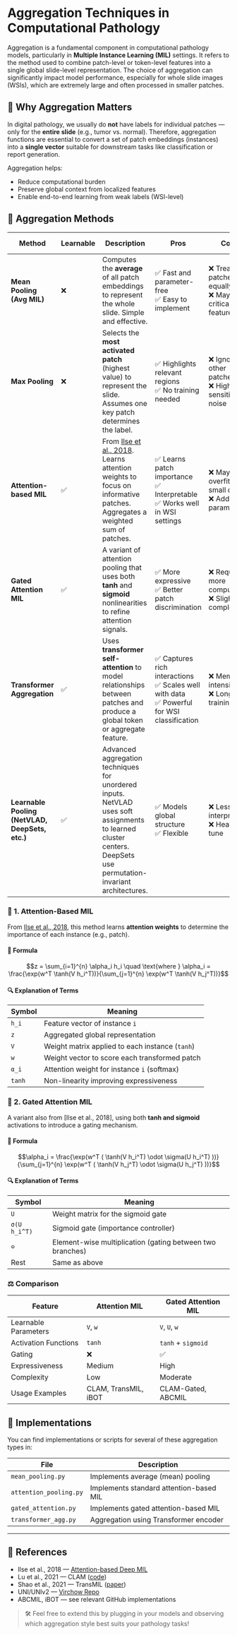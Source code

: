 # Aggregation Techniques in Computational Pathology

Aggregation is a fundamental component in computational pathology models, particularly in **Multiple Instance Learning (MIL)** settings. It refers to the method used to combine patch-level or token-level features into a single global slide-level representation. The choice of aggregation can significantly impact model performance, especially for whole slide images (WSIs), which are extremely large and often processed in smaller patches.

## 📌 Why Aggregation Matters

In digital pathology, we usually do **not** have labels for individual patches — only for the **entire slide** (e.g., tumor vs. normal). Therefore, aggregation functions are essential to convert a set of patch embeddings (instances) into a **single vector** suitable for downstream tasks like classification or report generation.

Aggregation helps:
- Reduce computational burden
- Preserve global context from localized features
- Enable end-to-end learning from weak labels (WSI-level)

## 🧠 Aggregation Methods

| **Method** | **Learnable** | **Description** | **Pros** | **Cons** | **Example Models** |
|------------|---------------|-----------------|----------|----------|---------------------|
| **Mean Pooling (Avg MIL)** | ❌ | Computes the **average** of all patch embeddings to represent the whole slide. Simple and effective. | ✅ Fast and parameter-free<br>✅ Easy to implement | ❌ Treats all patches equally<br>❌ May dilute critical features | ViT (baseline), CLAM (avg variant) |
| **Max Pooling** | ❌ | Selects the **most activated patch** (highest value) to represent the slide. Assumes one key patch determines the label. | ✅ Highlights relevant regions<br>✅ No training needed | ❌ Ignores all other patches<br>❌ Highly sensitive to noise | DeepMIL |
| **Attention-based MIL** | ✅ | From [Ilse et al., 2018](https://arxiv.org/abs/1802.04712). Learns attention weights to focus on informative patches. Aggregates a weighted sum of patches.| ✅ Learns patch importance<br>✅ Interpretable<br>✅ Works well in WSI settings | ❌ May overfit on small data<br>❌ Adds parameters | CLAM, TransMIL, iBOT |
| **Gated Attention MIL** | ✅ | A variant of attention pooling that uses both **tanh** and **sigmoid** nonlinearities to refine attention signals. | ✅ More expressive<br>✅ Better patch discrimination | ❌ Requires more compute<br>❌ Slightly complex | CLAM (gated), ABCMIL |
| **Transformer Aggregation** | ✅ | Uses **transformer self-attention** to model relationships between patches and produce a global token or aggregate feature. | ✅ Captures rich interactions<br>✅ Scales well with data<br>✅ Powerful for WSI classification | ❌ Memory intensive<br>❌ Longer training time | TransMIL, UNI, UNIv2, RudolfV |
| **Learnable Pooling (NetVLAD, DeepSets, etc.)** | ✅ | Advanced aggregation techniques for unordered inputs. NetVLAD uses soft assignments to learned cluster centers. DeepSets use permutation-invariant architectures. | ✅ Models global structure<br>✅ Flexible | ❌ Less interpretable<br>❌ Heavier to tune | PathFormer, retrieval models |



### 🔷 1. Attention-Based MIL

From [Ilse et al., 2018](https://arxiv.org/abs/1802.04712), this method learns **attention weights** to determine the importance of each instance (e.g., patch).

#### 📘 Formula

```math
z = \sum_{i=1}^{n} \alpha_i h_i \quad \text{where } 
\alpha_i = \frac{\exp(w^T \tanh(V h_i^T))}{\sum_{j=1}^{n} \exp(w^T \tanh(V h_j^T))}
```

#### 🔍 Explanation of Terms

| Symbol     | Meaning                                         |
|------------|-------------------------------------------------|
| `h_i`      | Feature vector of instance `i`                  |
| `z`        | Aggregated global representation                |
| `V`        | Weight matrix applied to each instance (`tanh`) |
| `w`        | Weight vector to score each transformed patch   |
| `α_i`      | Attention weight for instance `i` (softmax)     |
| `tanh`     | Non-linearity improving expressiveness          |


### 🔶 2. Gated Attention MIL

A variant also from [Ilse et al., 2018], using both **tanh and sigmoid** activations to introduce a gating mechanism.

#### 📘 Formula

```math
\alpha_i = \frac{\exp(w^T ( \tanh(V h_i^T) \odot \sigma(U h_i^T) ))}{\sum_{j=1}^{n} \exp(w^T ( \tanh(V h_j^T) \odot \sigma(U h_j^T) ))}
```

#### 🔍 Explanation of Terms

| Symbol         | Meaning                                                   |
|----------------|-----------------------------------------------------------|
| `U`            | Weight matrix for the sigmoid gate                        |
| `σ(U h_i^T)`   | Sigmoid gate (importance controller)                      |
| `⊙`            | Element-wise multiplication (gating between two branches) |
| Rest           | Same as above                                             |

### ⚖️ Comparison

| Feature                | Attention MIL                        | Gated Attention MIL                    |
|------------------------|--------------------------------------|----------------------------------------|
| Learnable Parameters   | `V`, `w`                             | `V`, `U`, `w`                          |
| Activation Functions   | `tanh`                               | `tanh` + `sigmoid`                     |
| Gating                 | ❌                                   | ✅                                     |
| Expressiveness         | Medium                               | High                                  |
| Complexity             | Low                                  | Moderate                              |
| Usage Examples         | CLAM, TransMIL, iBOT                 | CLAM-Gated, ABCMIL                    |


## 📂 Implementations
You can find implementations or scripts for several of these aggregation types in:

| File                      | Description                                |
|---------------------------|--------------------------------------------|
| `mean_pooling.py`         | Implements average (mean) pooling          |
| `attention_pooling.py`    | Implements standard attention-based MIL    |
| `gated_attention.py`      | Implements gated attention-based MIL       |
| `transformer_agg.py`      | Aggregation using Transformer encoder      |

---

## 📂 References

- Ilse et al., 2018 — [Attention-based Deep MIL](https://arxiv.org/abs/1802.04712)
- Lu et al., 2021 — CLAM ([code](https://github.com/mahmoodlab/CLAM))
- Shao et al., 2021 — TransMIL ([paper](https://arxiv.org/abs/2106.00908))
- UNI/UNIv2 — [Virchow Repo](https://github.com/BatsResearch/Virchow)
- ABCMIL, iBOT — see relevant GitHub implementations


> 🛠️ Feel free to extend this by plugging in your models and observing which aggregation style best suits your pathology tasks!
